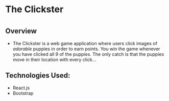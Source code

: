 <h1>The Clickster<h1>

<h2>Overview</h2>
<ul>
  <li>The Clickster is a web game application where users click images of <em>adorable</em> puppies in order to earn points.  You win the game whenever you have clicked all 9 of the puppies.  The only catch is that the puppies move in their location with every click... </li>

</ul>

<h2>Technologies Used:</h2>
<ul>
  <li>React.js</li>
  <li>Bootstrap</li>
</ul>


